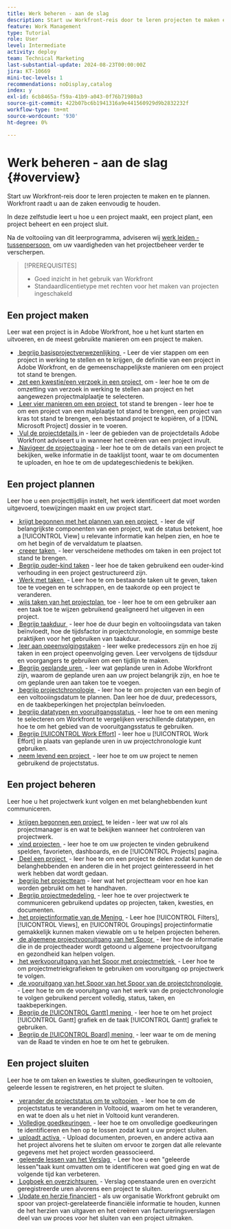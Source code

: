 ```yaml
---
title: Werk beheren - aan de slag
description: Start uw Workfront-reis door te leren projecten te maken en te plannen. Workfront raadt u aan de zaken eenvoudig te houden.
feature: Work Management
type: Tutorial
role: User
level: Intermediate
activity: deploy
team: Technical Marketing
last-substantial-update: 2024-08-23T00:00:00Z
jira: KT-10669
mini-toc-levels: 1
recommendations: noDisplay,catalog
index: y
exl-id: 6cb8465a-f59a-41b9-a043-0f76b71980a3
source-git-commit: 422b07bc6b1941316a9e441560929d9b2832232f
workflow-type: tm+mt
source-wordcount: '930'
ht-degree: 0%

---
```


# Werk beheren - aan de slag {#overview}

Start uw Workfront-reis door te leren projecten te maken en te plannen. Workfront raadt u aan de zaken eenvoudig te houden.

In deze zelfstudie leert u hoe u een project maakt, een project plant, een project beheert en een project sluit.

Na de voltooiing van dit leerprogramma, adviseren wij [&#x200B; werk leiden - tussenpersoon &#x200B;](https://experienceleague.adobe.com/docs/workfront-learn/manage-work-intermediate/overview.html?lang=nl-NL) om uw vaardigheden van het projectbeheer verder te verscherpen.

>[!PREREQUISITES]
>
>* Goed inzicht in het gebruik van Workfront
>* Standaardlicentietype met rechten voor het maken van projecten ingeschakeld

## Een project maken

Leer wat een project is in Adobe Workfront, hoe u het kunt starten en uitvoeren, en de meest gebruikte manieren om een project te maken.

* [&#x200B; begrijp basisprojectverwezenlijking &#x200B;](understand-basic-project-creation.md) - Leer de vier stappen om een project in werking te stellen en te krijgen, de definitie van een project in Adobe Workfront, en de gemeenschappelijkste manieren om een project tot stand te brengen.
* [&#x200B; zet een kwestie/een verzoek in een project &#x200B;](create-a-project-from-a-request.md) om - leer hoe te om de omzetting van verzoek in werking te stellen aan project en het aangewezen projectmalplaatje te selecteren.
* [&#x200B; Leer vier manieren om een project &#x200B;](understand-other-ways-to-create-projects.md) tot stand te brengen - leer hoe te om een project van een malplaatje tot stand te brengen, een project van kras tot stand te brengen, een bestaand project te kopiëren, of a [!DNL Microsoft Project] dossier in te voeren.
* [&#x200B; Vul de projectdetails &#x200B;](fill-in-the-project-details.md) in - leer de gebieden van de projectdetails Adobe Workfront adviseert u in wanneer het creëren van een project invult.
* [&#x200B; Navigeer de projectpagina &#x200B;](navigate-the-project-page.md) - leer hoe te om de details van een project te bekijken, welke informatie in de taaklijst toont, waar te om documenten te uploaden, en hoe te om de updategeschiedenis te bekijken.

## Een project plannen

Leer hoe u een projecttijdlijn instelt, het werk identificeert dat moet worden uitgevoerd, toewijzingen maakt en uw project start.

* [&#x200B; krijgt begonnen met het plannen van een project &#x200B;](getting-started-plan-a-project.md) - leer de vijf belangrijkste componenten van een project, wat de status betekent, hoe a [!UICONTROL View] u relevante informatie kan helpen zien, en hoe te om het begin of de vervaldatum te plaatsen.
* [&#x200B; creeer taken &#x200B;](how-to-create-tasks.md) - leer verscheidene methodes om taken in een project tot stand te brengen.
* [&#x200B; Begrijp ouder-kind taken &#x200B;](understand-parent-child-tasks.md) - leer hoe de taken gebruikend een ouder-kind verhouding in een project gestructureerd zijn.
* [&#x200B; Werk met taken &#x200B;](work-with-tasks.md) - Leer hoe te om bestaande taken uit te geven, taken toe te voegen en te schrappen, en de taakorde op een project te veranderen.
* [&#x200B; wijs taken van het projectplan &#x200B;](assign-tasks-from-the-project-plan.md) toe - leer hoe te om een gebruiker aan een taak toe te wijzen gebruikend gealigneerd het uitgeven in een project.
* [&#x200B; Begrijp taakduur &#x200B;](understand-task-durations.md) - leer hoe de duur begin en voltooiingsdata van taken beïnvloedt, hoe de tijdsfactor in projectchronologie, en sommige beste praktijken voor het gebruiken van taakduur.
* [&#x200B; leer aan opeenvolgingstaken &#x200B;](learn-to-sequence-tasks.md) - leer welke predecessors zijn en hoe zij taken in een project opeenvolging geven. Leer vervolgens de tijdsduur en voorgangers te gebruiken om een tijdlijn te maken.
* [&#x200B; Begrijp geplande uren &#x200B;](understand-planned-hours.md) - leer wat geplande uren in Adobe Workfront zijn, waarom de geplande uren aan uw project belangrijk zijn, en hoe te om geplande uren aan taken toe te voegen.
* [&#x200B; begrijp projectchronologie &#x200B;](understand-project-timelines.md) - leer hoe te om projecten van een begin of een voltooiingsdatum te plannen. Dan leer hoe de duur, predecessors, en de taakbeperkingen het projectplan beïnvloeden.
* [&#x200B; begrijp datatypen en vooruitgangsstatus &#x200B;](understand-task-dates-and-progress-status.md) - leer hoe te om een mening te selecteren om Workfront te vergelijken verschillende datatypen, en hoe te om het gebied van de vooruitgangsstatus te gebruiken.
* [&#x200B; Begrijp [!UICONTROL Work Effort]](understand-work-effort.md) - leer hoe u [!UICONTROL Work Effort] in plaats van geplande uren in uw projectchronologie kunt gebruiken.
* [&#x200B; neem levend een project &#x200B;](take-a-project-live.md) - leer hoe te om uw project te nemen gebruikend de projectstatus.

## Een project beheren

Leer hoe u het projectwerk kunt volgen en met belanghebbenden kunt communiceren.

* [&#x200B; krijgen begonnen een project &#x200B;](getting-started-manage-a-project.md) te leiden - leer wat uw rol als projectmanager is en wat te bekijken wanneer het controleren van projectwerk.
* [&#x200B; vind projecten &#x200B;](find-projects.md) - leer hoe te om uw projecten te vinden gebruikend spelden, favorieten, dashboards, en de [!UICONTROL Projects] pagina.
* [&#x200B; Deel een project &#x200B;](share-a-project.md) - leer hoe te om een project te delen zodat kunnen de belanghebbenden en anderen die in het project geinteresseerd in het werk hebben dat wordt gedaan.
* [&#x200B; begrijp het projectteam &#x200B;](understand-the-project-team.md) - leer wat het projectteam voor en hoe kan worden gebruikt om het te handhaven.
* [&#x200B; Begrijp projectmededeling &#x200B;](understand-project-communication.md) - leer hoe te over projectwerk te communiceren gebruikend updates op projecten, taken, kwesties, en documenten.
* [&#x200B; het projectinformatie van de Mening &#x200B;](view-project-information.md) - Leer hoe [!UICONTROL Filters], [!UICONTROL Views], en [!UICONTROL Groupings] projectinformatie gemakkelijk kunnen maken viewable om u te helpen projecten beheren.
* [&#x200B; de algemene projectvooruitgang van het Spoor &#x200B;](track-overall-project-progress.md) - leer hoe de informatie die in de projectheader wordt getoond u algemene projectvooruitgang en gezondheid kan helpen volgen.
* [&#x200B; het werkvooruitgang van het Spoor met projectmetriek &#x200B;](track-work-progress-with-project-metrics.md) - Leer hoe te om projectmetriekgrafieken te gebruiken om vooruitgang op projectwerk te volgen.
* [&#x200B; de vooruitgang van het Spoor van het Spoor van de projectchronologie &#x200B;](track-work-progress-from-the-project-timeline.md) - Leer hoe te om de vooruitgang van het werk van de projectchronologie te volgen gebruikend percent volledig, status, taken, en taakbeperkingen.
* [&#x200B; Begrijp de [!UICONTROL Gantt] mening &#x200B;](understand-the-gantt-view.md) - leer hoe te om het project [!UICONTROL Gantt] grafiek en de taak [!UICONTROL Gantt] grafiek te gebruiken.
* [&#x200B; Begrijp de [!UICONTROL Board] mening &#x200B;](understand-the-board-view.md) - leer waar te om de mening van de Raad te vinden en hoe te om het te gebruiken.

## Een project sluiten

Leer hoe te om taken en kwesties te sluiten, goedkeuringen te voltooien, geleerde lessen te registreren, en het project te sluiten.

* [&#x200B; verander de projectstatus om te voltooien &#x200B;](change-the-project-status.md) - leer hoe te om de projectstatus te veranderen in Voltooid, waarom om het te veranderen, en wat te doen als u het niet in Voltooid kunt veranderen.
* [&#x200B; Volledige goedkeuringen &#x200B;](complete-approvals.md) - leer hoe te om onvolledige goedkeuringen te identificeren en hen op te lossen zodat kunt u uw project sluiten.
* [&#x200B; uploadt activa &#x200B;](upload-assets.md) - Upload documenten, proeven, en andere activa aan het project alvorens het te sluiten om ervoor te zorgen dat alle relevante gegevens met het project worden geassocieerd.
* [&#x200B; geleerde lessen van het Verslag &#x200B;](lessons-learned-from-closing-a-project.md) - Leer hoe u een &quot;geleerde lessen&quot;taak kunt omvatten om te identificeren wat goed ging en wat de volgende tijd kan verbeteren.
* [&#x200B; Logboek en overzichtsuren &#x200B;](log-and-review-hours.md) - Verslag openstaande uren en overzicht geregistreerde uren alvorens een project te sluiten.
* [&#x200B; Update en herzie financiert &#x200B;](update-and-review-finances.md) - als uw organisatie Workfront gebruikt om spoor van project-gerelateerde financiële informatie te houden, kunnen de het herzien van uitgaven en het creëren van factureringsverslagen deel van uw proces voor het sluiten van een project uitmaken.
